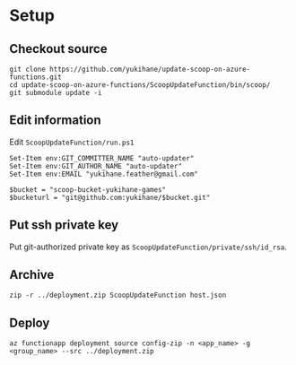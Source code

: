 
# Setup

## Checkout source

    git clone https://github.com/yukihane/update-scoop-on-azure-functions.git
    cd update-scoop-on-azure-functions/ScoopUpdateFunction/bin/scoop/
    git submodule update -i

## Edit information

Edit `ScoopUpdateFunction/run.ps1`

    Set-Item env:GIT_COMMITTER_NAME "auto-updater"
    Set-Item env:GIT_AUTHOR_NAME "auto-updater"
    Set-Item env:EMAIL "yukihane.feather@gmail.com"
    
    $bucket = "scoop-bucket-yukihane-games"
    $bucketurl = "git@github.com:yukihane/$bucket.git"

## Put ssh private key

Put git-authorized private key as `ScoopUpdateFunction/private/ssh/id_rsa`.

## Archive

    zip -r ../deployment.zip ScoopUpdateFunction host.json

## Deploy

    az functionapp deployment source config-zip -n <app_name> -g <group_name> --src ../deployment.zip

